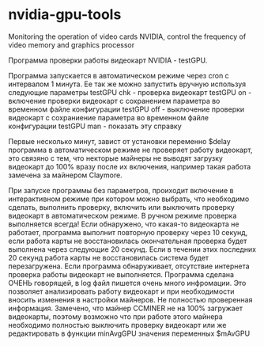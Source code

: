 # nvidia-gpu-tools
Monitoring the operation of video cards NVIDIA, control the frequency of video memory and graphics processor

Программа проверки работы видеокарт NVIDIA - testGPU.

Программа запускается в автоматическом режиме через cron с интервалом 1 минута. 
Ее так же можно запустить вручную используя следующие параметры
testGPU chk - проверка видеокарт
testGPU on - включение проверки видеокарт с сохранением параметра во временном файле конфигурации
testGPU off - выключение проверки видеокарт с сохраниение параметра во временном файле конфигурации
testGPU man - показать эту справку

Первые несколько минут, завист от установки переменно $delay программа в автоматическом режиме не проверяет работу видеокарт, это связяно с тем, что некторые майнеры не выводят загрузку видеокарт до 100% вразу после их включения, например такая работа замечена за майнером Claymore. 

При запуске программы без параметров, проиходит включение в интерактивном режиме при котором можно выбрать, что необходимо сделать, выполнить проверку, включить или выключить проверку видеокарт в автоматическом режиме.
В ручном режиме проверка выполняется всегда!
Если обнаружено, что какая-то видеокарта не работает, программа выполнит повторную проверку через 10 секунд, если работа карты не восстановилась окончательная проверка будет выполнена через следующие 20 секунд.
Если в течении этих последних 20 секунд работа карты не восстановилась система будет перезагружена.
Если программа обнаруживает, отсутствие интернета проверка работы видеокарт не выполняется.
Программа сделана ОЧЕНЬ говорящей, в log файл пишется очень много инфромации. Это позволяет анализировать работу видеокарт и при необходимости вносить изменения в настройки майнеров.
Не полностью проверенная информация. Замечено, что майнер CCMINER не на 100% загружает видеокарты, поэтому возможно что при работе этого майнера необходимо полностью выключить проверку видеокарт или же редактировать в функции minAvgGPU значения переменных $mAvGPU
